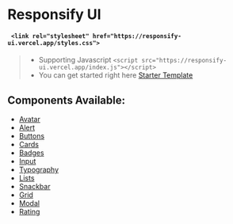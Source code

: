 # Responsify UI

#### ``` <link rel="stylesheet" href="https://responsify-ui.vercel.app/styles.css">```
> - Supporting Javascript ```<script src="https://responsify-ui.vercel.app/index.js"></script>```
> - You can get started right here [Starter Template](https://www.thiscodeworks.com/6201d5cced723a001551c0b9)

## Components Available:
- [Avatar](https://responsify-ui.vercel.app/#avatar-container)
- [Alert](https://responsify-ui.vercel.app/#alert-container)
- [Buttons](https://responsify-ui.vercel.app/#button-container)
- [Cards](https://responsify-ui.vercel.app/#cards-container)
- [Badges](https://responsify-ui.vercel.app/#badges-container)
- [Input](https://responsify-ui.vercel.app/#input-container)
- [Typography](https://responsify-ui.vercel.app/#typography-container)
- [Lists](https://responsify-ui.vercel.app/#lists-container)
- [Snackbar](https://responsify-ui.vercel.app/#snackbar-container)
- [Grid](https://responsify-ui.vercel.app/#simplegrid-container)
- [Modal](https://responsify-ui.vercel.app/#modal-container)
- [Rating](https://responsify-ui.vercel.app/#rating-container)

